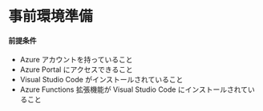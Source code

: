 # 事前環境準備
#### 前提条件
- Azure アカウントを持っていること
- Azure Portal にアクセスできること
- Visual Studio Code がインストールされていること
- Azure Functions 拡張機能が Visual Studio Code にインストールされていること